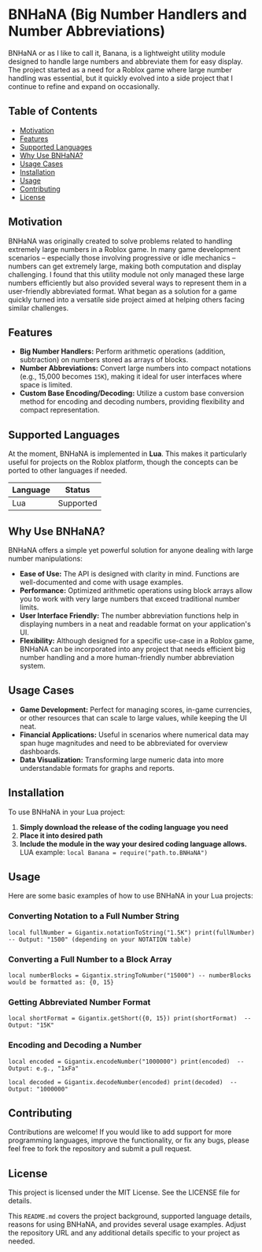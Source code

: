 # BNHaNA (Big Number Handlers and Number Abbreviations)

BNHaNA or as I like to call it, Banana, is a lightweight utility module designed to handle large numbers and abbreviate them for easy display. The project started as a need for a Roblox game where large number handling was essential, but it quickly evolved into a side project that I continue to refine and expand on occasionally.

## Table of Contents

- [Motivation](#motivation)
- [Features](#features)
- [Supported Languages](#supported-languages)
- [Why Use BNHaNA?](#why-use-bnhana)
- [Usage Cases](#usage-cases)
- [Installation](#installation)
- [Usage](#usage)
- [Contributing](#contributing)
- [License](#license)

## Motivation

BNHaNA was originally created to solve problems related to handling extremely large numbers in a Roblox game. In many game development scenarios – especially those involving progressive or idle mechanics – numbers can get extremely large, making both computation and display challenging. I found that this utility module not only managed these large numbers efficiently but also provided several ways to represent them in a user-friendly abbreviated format. What began as a solution for a game quickly turned into a versatile side project aimed at helping others facing similar challenges.

## Features

- **Big Number Handlers:** Perform arithmetic operations (addition, subtraction) on numbers stored as arrays of blocks.  
- **Number Abbreviations:** Convert large numbers into compact notations (e.g., 15,000 becomes `15K`), making it ideal for user interfaces where space is limited.  
- **Custom Base Encoding/Decoding:** Utilize a custom base conversion method for encoding and decoding numbers, providing flexibility and compact representation.

## Supported Languages

At the moment, BNHaNA is implemented in **Lua**. This makes it particularly useful for projects on the Roblox platform, though the concepts can be ported to other languages if needed.

| Language | Status           |
|----------|------------------|
| Lua      | Supported        |

## Why Use BNHaNA?

BNHaNA offers a simple yet powerful solution for anyone dealing with large number manipulations:
- **Ease of Use:** The API is designed with clarity in mind. Functions are well-documented and come with usage examples.
- **Performance:** Optimized arithmetic operations using block arrays allow you to work with very large numbers that exceed traditional number limits.
- **User Interface Friendly:** The number abbreviation functions help in displaying numbers in a neat and readable format on your application's UI.
- **Flexibility:** Although designed for a specific use-case in a Roblox game, BNHaNA can be incorporated into any project that needs efficient big number handling and a more human-friendly number abbreviation system.

## Usage Cases

- **Game Development:** Perfect for managing scores, in-game currencies, or other resources that can scale to large values, while keeping the UI neat.
- **Financial Applications:** Useful in scenarios where numerical data may span huge magnitudes and need to be abbreviated for overview dashboards.
- **Data Visualization:** Transforming large numeric data into more understandable formats for graphs and reports.

## Installation

To use BNHaNA in your Lua project:
1. **Simply download the release of the coding language you need**
2. **Place it into desired path**
3. **Include the module in the way your desired coding language allows.** <br>
   LUA example: ``local Banana = require("path.to.BNHaNA")``

## Usage
Here are some basic examples of how to use BNHaNA in your Lua projects:

### Converting Notation to a Full Number String
``local fullNumber = Gigantix.notationToString("1.5K")
print(fullNumber)  -- Output: "1500" (depending on your NOTATION table)``

### Converting a Full Number to a Block Array
``local numberBlocks = Gigantix.stringToNumber("15000")
-- numberBlocks would be formatted as: {0, 15}``

### Getting Abbreviated Number Format
``local shortFormat = Gigantix.getShort({0, 15})
print(shortFormat)  -- Output: "15K"``

### Encoding and Decoding a Number
``local encoded = Gigantix.encodeNumber("1000000")
print(encoded)  -- Output: e.g., "1xFa"``

``local decoded = Gigantix.decodeNumber(encoded)
print(decoded)  -- Output: "1000000"``

## Contributing
Contributions are welcome! If you would like to add support for more programming languages, improve the functionality, or fix any bugs, please feel free to fork the repository and submit a pull request.

## License
This project is licensed under the MIT License. See the LICENSE file for details.

This `README.md` covers the project background, supported language details, reasons for using BNHaNA, and provides several usage examples. Adjust the repository URL and any additional details specific to your project as needed.
